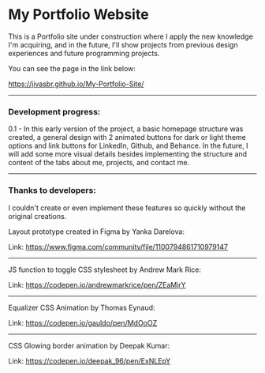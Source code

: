 # My Portfolio Website	
This is a Portfolio site under construction where I apply the new knowledge I'm acquiring, and in the future, I'll show projects from previous design experiences and future programming projects.

You can see the page in the link below:

https://jivasbr.github.io/My-Portfolio-Site/



------

### Development progress:

0.1 - In this early version of the project, a basic homepage structure was created, a general design with 2 animated buttons for dark or light theme options and link buttons for LinkedIn, Github, and Behance. In the future, I will add some more visual details besides implementing the structure and content of the tabs about me, projects, and contact me.



------

### Thanks to developers:

I couldn't create or even implement these features so quickly without the original creations.



Layout prototype created in Figma by Yanka Darelova:

Link: https://www.figma.com/community/file/1100794861710979147

------

JS function to toggle CSS stylesheet by Andrew Mark Rice:

Link: https://codepen.io/andrewmarkrice/pen/ZEaMjrY

------

Equalizer CSS Animation by Thomas Eynaud:

Link: https://codepen.io/gauldo/pen/MdOoOZ

------

CSS Glowing border animation by Deepak Kumar:

Link: https://codepen.io/deepak_96/pen/ExNLEpY
